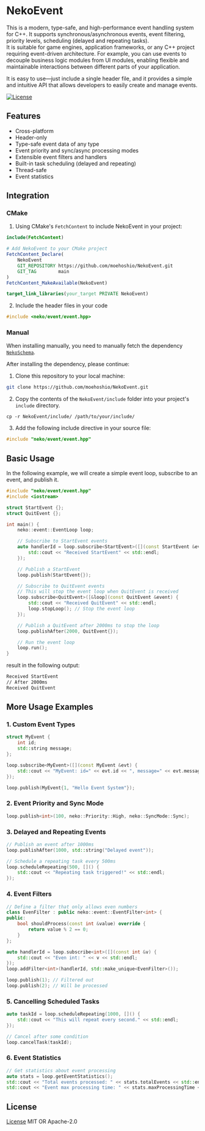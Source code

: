# NekoEvent

This is a modern, type-safe, and high-performance event handling system for C++. It supports synchronous/asynchronous events, event filtering, priority levels, scheduling (delayed and repeating tasks).  
It is suitable for game engines, application frameworks, or any C++ project requiring event-driven architecture. For example, you can use events to decouple business logic modules from UI modules, enabling flexible and maintainable interactions between different parts of your application.  

It is easy to use—just include a single header file, and it provides a simple and intuitive API that allows developers to easily create and manage events.

[![License](https://img.shields.io/badge/License-MIT%20OR%20Apache--2.0-blue.svg)](./LICENSE)


## Features

- Cross-platform
- Header-only
- Type-safe event data of any type
- Event priority and sync/async processing modes
- Extensible event filters and handlers
- Built-in task scheduling (delayed and repeating)
- Thread-safe
- Event statistics

## Integration

### CMake

1. Using CMake's `FetchContent` to include NekoEvent in your project:

```cmake
include(FetchContent)

# Add NekoEvent to your CMake project
FetchContent_Declare(
    NekoEvent
    GIT_REPOSITORY https://github.com/moehoshio/NekoEvent.git
    GIT_TAG        main
)
FetchContent_MakeAvailable(NekoEvent)

target_link_libraries(your_target PRIVATE NekoEvent)
```

2. Include the header files in your code

```cpp
#include <neko/event/event.hpp>
```

### Manual

When installing manually, you need to manually fetch the dependency [`NekoSchema`](https://github.com/moehoshio/NekoSchema).

After installing the dependency, please continue:

1. Clone this repository to your local machine:

```sh
git clone https://github.com/moehoshio/NekoEvent.git
```

2. Copy the contents of the `NekoEvent/include` folder into your project's `include` directory.

```shell
cp -r NekoEvent/include/ /path/to/your/include/
```

3. Add the following include directive in your source file:

```cpp
#include "neko/event/event.hpp"
```

## Basic Usage

In the following example, we will create a simple event loop, subscribe to an event, and publish it.

```cpp
#include "neko/event/event.hpp"
#include <iostream>

struct StartEvent {};
struct QuitEvent {};

int main() {
    neko::event::EventLoop loop;

    // Subscribe to StartEvent events
    auto handlerId = loop.subscribe<StartEvent>([](const StartEvent &event) {
        std::cout << "Received StartEvent" << std::endl;
    });

    // Publish a StartEvent
    loop.publish(StartEvent{});

    // Subscribe to QuitEvent events
    // This will stop the event loop when QuitEvent is received
    loop.subscribe<QuitEvent>([&loop](const QuitEvent &event) {
        std::cout << "Received QuitEvent" << std::endl;
        loop.stopLoop(); // Stop the event loop
    });

    // Publish a QuitEvent after 2000ms to stop the loop
    loop.publishAfter(2000, QuitEvent{});

    // Run the event loop
    loop.run();
}
```

result in the following output:

``` sh
Received StartEvent
// After 2000ms
Received QuitEvent
```

## More Usage Examples

### 1. Custom Event Types

```cpp
struct MyEvent {
    int id;
    std::string message;
};

loop.subscribe<MyEvent>([](const MyEvent &evt) {
    std::cout << "MyEvent: id=" << evt.id << ", message=" << evt.message << std::endl;
});

loop.publish(MyEvent{1, "Hello Event System"});
```

### 2. Event Priority and Sync Mode

```cpp
loop.publish<int>(100, neko::Priority::High, neko::SyncMode::Sync);
```

### 3. Delayed and Repeating Events

```cpp
// Publish an event after 1000ms
loop.publishAfter(1000, std::string("Delayed event"));

// Schedule a repeating task every 500ms
loop.scheduleRepeating(500, []() {
    std::cout << "Repeating task triggered!" << std::endl;
});
```

### 4. Event Filters

```cpp
// Define a filter that only allows even numbers
class EvenFilter : public neko::event::EventFilter<int> {
public:
    bool shouldProcess(const int &value) override {
        return value % 2 == 0;
    }
};

auto handlerId = loop.subscribe<int>([](const int &v) {
    std::cout << "Even int: " << v << std::endl;
});
loop.addFilter<int>(handlerId, std::make_unique<EvenFilter>());

loop.publish(1); // Filtered out
loop.publish(2); // Will be processed
```

### 5. Cancelling Scheduled Tasks

```cpp
auto taskId = loop.scheduleRepeating(1000, []() {
    std::cout << "This will repeat every second." << std::endl;
});

// Cancel after some condition
loop.cancelTask(taskId);
```

### 6. Event Statistics

```cpp
// Get statistics about event processing
auto stats = loop.getEventStatistics();
std::cout << "Total events processed: " << stats.totalEvents << std::endl;
std::cout << "Event max processing time: " << stats.maxProcessingTime << "ms" << std::endl;
```

## License

[License](./LICENSE) MIT OR Apache-2.0

